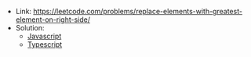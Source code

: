 - Link: https://leetcode.com/problems/replace-elements-with-greatest-element-on-right-side/
- Solution:
  - [Javascript](index.js)
  - [Typescript](index.ts)